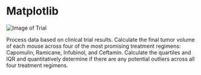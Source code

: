 # Matplotlib

![Image of Trial](https://www.concept2clinic.com/wp-content/uploads/2019/12/Concept-2-Clinic-Clinical-Trials.jpg)

Process data based on clinical trial results. Calculate the final tumor volume of each mouse across four of the most promising treatment regimens: Capomulin, 
Ramicane, Infubinol, and Ceftamin. Calculate the quartiles and IQR and quantitatively determine if there are any potential outliers across all four treatment 
regimens.
